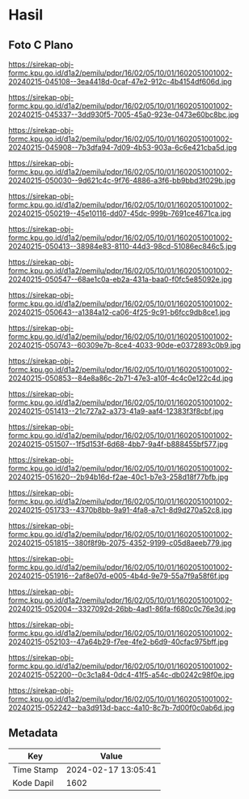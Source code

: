 # Hasil

## Foto C Plano

https://sirekap-obj-formc.kpu.go.id/d1a2/pemilu/pdpr/16/02/05/10/01/1602051001002-20240215-045108--3ea4418d-0caf-47e2-912c-4b4154df606d.jpg

https://sirekap-obj-formc.kpu.go.id/d1a2/pemilu/pdpr/16/02/05/10/01/1602051001002-20240215-045337--3dd930f5-7005-45a0-923e-0473e60bc8bc.jpg

https://sirekap-obj-formc.kpu.go.id/d1a2/pemilu/pdpr/16/02/05/10/01/1602051001002-20240215-045908--7b3dfa94-7d09-4b53-903a-6c6e421cba5d.jpg

https://sirekap-obj-formc.kpu.go.id/d1a2/pemilu/pdpr/16/02/05/10/01/1602051001002-20240215-050030--9d621c4c-9f76-4886-a3f6-bb9bbd3f029b.jpg

https://sirekap-obj-formc.kpu.go.id/d1a2/pemilu/pdpr/16/02/05/10/01/1602051001002-20240215-050219--45e10116-dd07-45dc-999b-7691ce4671ca.jpg

https://sirekap-obj-formc.kpu.go.id/d1a2/pemilu/pdpr/16/02/05/10/01/1602051001002-20240215-050413--38984e83-8110-44d3-98cd-51086ec846c5.jpg

https://sirekap-obj-formc.kpu.go.id/d1a2/pemilu/pdpr/16/02/05/10/01/1602051001002-20240215-050547--68ae1c0a-eb2a-431a-baa0-f0fc5e85092e.jpg

https://sirekap-obj-formc.kpu.go.id/d1a2/pemilu/pdpr/16/02/05/10/01/1602051001002-20240215-050643--a1384a12-ca06-4f25-9c91-b6fcc9db8ce1.jpg

https://sirekap-obj-formc.kpu.go.id/d1a2/pemilu/pdpr/16/02/05/10/01/1602051001002-20240215-050743--60309e7b-8ce4-4033-90de-e0372893c0b9.jpg

https://sirekap-obj-formc.kpu.go.id/d1a2/pemilu/pdpr/16/02/05/10/01/1602051001002-20240215-050853--84e8a86c-2b71-47e3-a10f-4c4c0e122c4d.jpg

https://sirekap-obj-formc.kpu.go.id/d1a2/pemilu/pdpr/16/02/05/10/01/1602051001002-20240215-051413--21c727a2-a373-41a9-aaf4-12383f3f8cbf.jpg

https://sirekap-obj-formc.kpu.go.id/d1a2/pemilu/pdpr/16/02/05/10/01/1602051001002-20240215-051507--1f5d153f-6d68-4bb7-9a4f-b888455bf577.jpg

https://sirekap-obj-formc.kpu.go.id/d1a2/pemilu/pdpr/16/02/05/10/01/1602051001002-20240215-051620--2b94b16d-f2ae-40c1-b7e3-258d18f77bfb.jpg

https://sirekap-obj-formc.kpu.go.id/d1a2/pemilu/pdpr/16/02/05/10/01/1602051001002-20240215-051733--4370b8bb-9a91-4fa8-a7c1-8d9d270a52c8.jpg

https://sirekap-obj-formc.kpu.go.id/d1a2/pemilu/pdpr/16/02/05/10/01/1602051001002-20240215-051815--380f8f9b-2075-4352-9199-c05d8aeeb779.jpg

https://sirekap-obj-formc.kpu.go.id/d1a2/pemilu/pdpr/16/02/05/10/01/1602051001002-20240215-051916--2af8e07d-e005-4b4d-9e79-55a7f9a58f6f.jpg

https://sirekap-obj-formc.kpu.go.id/d1a2/pemilu/pdpr/16/02/05/10/01/1602051001002-20240215-052004--3327092d-26bb-4ad1-86fa-f680c0c76e3d.jpg

https://sirekap-obj-formc.kpu.go.id/d1a2/pemilu/pdpr/16/02/05/10/01/1602051001002-20240215-052103--47a64b29-f7ee-4fe2-b6d9-40cfac975bff.jpg

https://sirekap-obj-formc.kpu.go.id/d1a2/pemilu/pdpr/16/02/05/10/01/1602051001002-20240215-052200--0c3c1a84-0dc4-41f5-a54c-db0242c98f0e.jpg

https://sirekap-obj-formc.kpu.go.id/d1a2/pemilu/pdpr/16/02/05/10/01/1602051001002-20240215-052242--ba3d913d-bacc-4a10-8c7b-7d00f0c0ab6d.jpg


## Metadata

| Key        | Value               |
| ---------- | ------------------- |
| Time Stamp | 2024-02-17 13:05:41 |
| Kode Dapil | 1602                |



